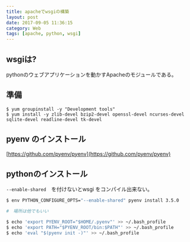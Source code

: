 ```yaml
---
title: apacheでwsgiの構築
layout: post
date: 2017-09-05 11:36:15
category: Web
tags: [apache, python, wsgi]
---
```


## wsgiは?

pythonのウェブアプリケーションを動かすApacheのモジュールである。

## 準備

```
$ yum groupinstall -y "Development tools"
$ yum install -y zlib-devel bzip2-devel openssl-devel ncurses-devel sqlite-devel readline-devel tk-devel
```

## pyenv のインストール


[https://github.com/pyenv/pyenv](https://github.com/pyenv/pyenv)

## pythonのインストール 

`--enable-shared`　を付けないとwsgi をコンパイル出来ない。

```bash
$ env PYTHON_CONFIGURE_OPTS="--enable-shared" pyenv install 3.5.0

#　場所は他でもいい

$ echo 'export PYENV_ROOT="$HOME/.pyenv"' >> ~/.bash_profile
$ echo 'export PATH="$PYENV_ROOT/bin:$PATH"' >> ~/.bash_profile
$ echo 'eval "$(pyenv init -)"' >> ~/.bash_profile
```



